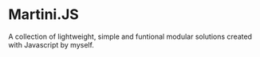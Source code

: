 # Martini.JS
A collection of lightweight, simple and funtional modular solutions created with Javascript by myself.
